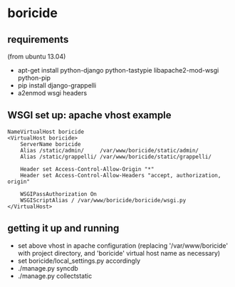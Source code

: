 boricide
========

requirements
--------------
(from ubuntu 13.04)
 - apt-get install python-django python-tastypie libapache2-mod-wsgi python-pip
 - pip install django-grappelli
 - a2enmod wsgi headers

WSGI set up: apache vhost example
--------------
    NameVirtualHost boricide
    <VirtualHost boricide>
        ServerName boricide
        Alias /static/admin/     /var/www/boricide/static/admin/
        Alias /static/grappelli/ /var/www/boricide/static/grappelli/
    
        Header set Access-Control-Allow-Origin "*"
        Header set Access-Control-Allow-Headers "accept, authorization, origin"
    
        WSGIPassAuthorization On
        WSGIScriptAlias / /var/www/boricide/boricide/wsgi.py
    </VirtualHost>

getting it up and running
--------------

 - set above vhost in apache configuration (replacing '/var/www/boricide' with project directory, and 'boricide' virtual host name as necessary)
 - set boricide/local_settings.py accordingly
 - ./manage.py syncdb
 - ./manage.py collectstatic

